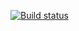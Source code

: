 [![Build status](https://ci.appveyor.com/api/projects/status/8kj7dekdju4a27si?svg=true)](https://ci.appveyor.com/project/Anna-Kolycheva/ahj-dnd)